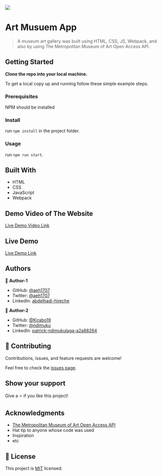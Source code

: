 ![](https://img.shields.io/badge/Microverse-blueviolet)

# Art Musuem App

> A museum art gallery was built using HTML, CSS, JS, Webpack, and also by using The Metropolitan Museum of Art Open Access API.

## Getting Started

**Clone the repo into your local machine.**

To get a local copy up and running follow these simple example steps.

### Prerequisites
NPM should be installed

### Install
run `npm install` in the project folder.

### Usage
run `npm run start`.


## Built With

- HTML
- CSS
- JavaScript
- Webpack

## Demo Video of The Website

[Live Demo Video Link](https://www.loom.com/share/866a8d487f224b078c85dfaa594c6fbc)

## Live Demo

[Live Demo Link](https://aeh1707.github.io/metropolitan-art-museum-gallery/)

## Authors

👤 **Author-1**

- GitHub: [@aeh1707](https://github.com/githubhandle)
- Twitter: [@aeh1707](https://twitter.com/twitterhandle)
- LinkedIn: [abdelhadi-hireche](https://linkedin.com/in/linkedinhandle)

👤 **Author-2**

- GitHub: [@Kirabo19](https://github.com/githubhandle)
- Twitter: [@ndimuku](https://twitter.com/twitterhandle)
- LinkedIn: [patrick-ndimukulaga-a2a88264](https://linkedin.com/in/linkedinhandle)

## 🤝 Contributing

Contributions, issues, and feature requests are welcome!

Feel free to check the [issues page](../../issues/).

## Show your support

Give a ⭐️ if you like this project!

## Acknowledgments

- [The Metropolitan Museum of Art Open Access API](https://github.com/metmuseum/openaccess)
- Hat tip to anyone whose code was used
- Inspiration
- etc

## 📝 License

This project is [MIT](./MIT.md) licensed.
